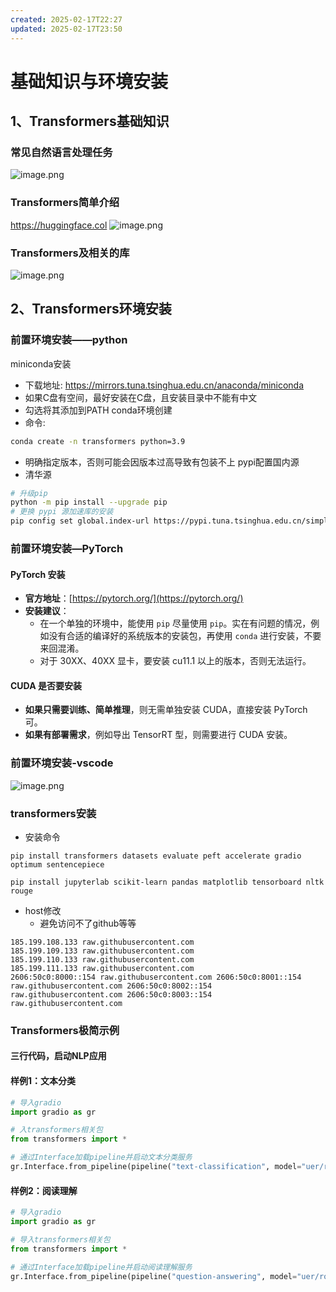 ```yaml
---
created: 2025-02-17T22:27
updated: 2025-02-17T23:50
---
```

# 基础知识与环境安装

## 1、Transformers基础知识
### 常见自然语言处理任务
![image.png](https://gitee.com/zhang-junjie123/picture/raw/master/image/20250217222837.png)

### Transformers简单介绍
https://huggingface.col
![image.png](https://gitee.com/zhang-junjie123/picture/raw/master/image/20250217222858.png)

### Transformers及相关的库
![image.png](https://gitee.com/zhang-junjie123/picture/raw/master/image/20250217222938.png)

## 2、Transformers环境安装
### 前置环境安装——python
miniconda安装
- 下载地址: https://mirrors.tuna.tsinghua.edu.cn/anaconda/miniconda
- 如果C盘有空间，最好安装在C盘，且安装目录中不能有中文
- 勾选将其添加到PATH
conda环境创建
- 命令: 
```sh
conda create -n transformers python=3.9
```
- 明确指定版本，否则可能会因版本过高导致有包装不上
pypi配置国内源
- 清华源
```sh
# 升级pip
python -m pip install --upgrade pip
# 更换 pypi 源加速库的安装
pip config set global.index-url https://pypi.tuna.tsinghua.edu.cn/simple
```

### 前置环境安装—PyTorch

#### PyTorch 安装

- **官方地址**：[https://pytorch.org/](https://pytorch.org/)
- **安装建议**：
    - 在一个单独的环境中，能使用 `pip` 尽量使用 `pip`。实在有问题的情况，例如没有合适的编译好的系统版本的安装包，再使用 `conda` 进行安装，不要来回混淆。
    - 对于 30XX、40XX 显卡，要安装 cu11.1 以上的版本，否则无法运行。
#### CUDA 是否要安装

- **如果只需要训练、简单推理**，则无需单独安装 CUDA，直接安装 PyTorch 可。
- **如果有部署需求**，例如导出 TensorRT 型，则需要进行 CUDA 安装。

### 前置环境安装-vscode
![image.png](https://gitee.com/zhang-junjie123/picture/raw/master/image/20250217233547.png)

### transformers安装
- 安装命令
```
pip install transformers datasets evaluate peft accelerate gradio optimum sentencepiece

pip install jupyterlab scikit-learn pandas matplotlib tensorboard nltk rouge
```
- host修改
	- 避免访问不了github等等
```
185.199.108.133 raw.githubusercontent.com 
185.199.109.133 raw.githubusercontent.com 
185.199.110.133 raw.githubusercontent.com 
185.199.111.133 raw.githubusercontent.com 
2606:50c0:8000::154 raw.githubusercontent.com 2606:50c0:8001::154 raw.githubusercontent.com 2606:50c0:8002::154 raw.githubusercontent.com 2606:50c0:8003::154 raw.githubusercontent.com
```

### Transformers极简示例
#### 三行代码，启动NLP应用

#### 样例1：文本分类

```Python
# 导入gradio
import gradio as gr

# 入transformers相关包
from transformers import *

# 通过Interface加载pipeline并启动文本分类服务
gr.Interface.from_pipeline(pipeline("text-classification", model="uer/roberta-base-finetuned-dianping-chinese")).launch()
```

#### 样例2：阅读理解

```Python
# 导入gradio
import gradio as gr

# 导入transformers相关包
from transformers import *

# 通过Interface加载pipeline并启动阅读理解服务
gr.Interface.from_pipeline(pipeline("question-answering", model="uer/roberta-base-chinese-extractive-qa")).launch()
```